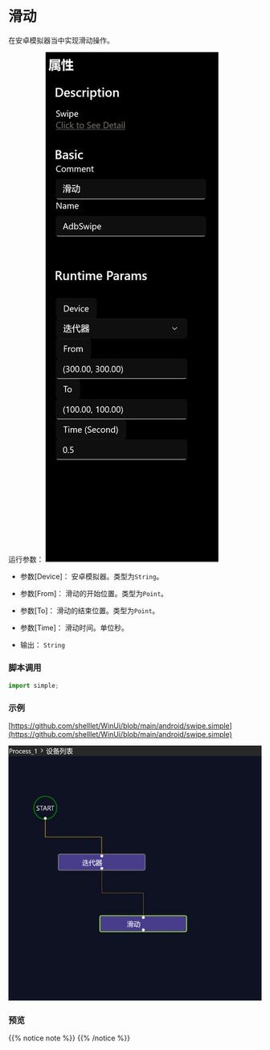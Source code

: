 # 滑动 
在安卓模拟器当中实现滑动操作。



运行参数：
![param](./images/2022-11-15_191246.png 'size=90%')

* 参数[Device]： 安卓模拟器。类型为`String`。
* 参数[From]： 滑动的开始位置。类型为`Point`。
* 参数[To]： 滑动的结束位置。类型为`Point`。
* 参数[Time]： 滑动时间。单位秒。

* 输出： `String`


### 脚本调用

```python
import simple;


```

### 示例

[https://github.com/shelllet/WinUi/blob/main/android/swipe.simple](https://github.com/shelllet/WinUi/blob/main/android/swipe.simple)

![swipe](./images/2022-11-15_191641.png 'size=90%')


### 预览

{{% notice note %}}
{{% /notice %}}